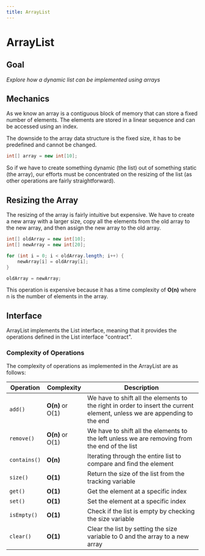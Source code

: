 ```yaml
---
title: ArrayList
---
```


# ArrayList

## Goal
*Explore how a dynamic list can be implemented using arrays*

## Mechanics

As we know an array is a contiguous block of memory that can store a fixed number of elements. The elements are stored in a linear sequence and can be accessed using an index.

The downside to the array data structure is the fixed size, it has to be predefined and cannot be changed.

```java
int[] array = new int[10];
```

So if we have to create something dynamic (the list) out of something static (the array), our efforts must be concentrated on the resizing of the list (as other operations are fairly straightforward).

## Resizing the Array

The resizing of the array is fairly intuitive but expensive. We have to create a new array with a larger size, copy all the elements from the old array to the new array, and then assign the new array to the old array.

```java
int[] oldArray = new int[10];
int[] newArray = new int[20];

for (int i = 0; i < oldArray.length; i++) {
    newArray[i] = oldArray[i];
}

oldArray = newArray;
```

This operation is expensive because it has a time complexity of **O(n)** where n is the number of elements in the array.

## Interface

ArrayList implements the List interface, meaning that it provides the operations defined in the List interface "contract".

### Complexity of Operations

The complexity of operations as implemented in the ArrayList are as follows:

| Operation | Complexity | Description |
|-----------|------------|-------------|
| `add()` | **O(n)** or O(1) | We have to shift all the elements to the right in order to insert the current element, unless we are appending to the end |
| `remove()` | **O(n)** or O(1) | We have to shift all the elements to the left unless we are removing from the end of the list |
| `contains()` | **O(n)** | Iterating through the entire list to compare and find the element |
| `size()` | **O(1)** | Return the size of the list from the tracking variable |
| `get()` | **O(1)** | Get the element at a specific index |
| `set()` | **O(1)** | Set the element at a specific index |
| `isEmpty()` | **O(1)** | Check if the list is empty by checking the size variable |
| `clear()` | **O(1)** | Clear the list by setting the size variable to 0 and the array to a new array |